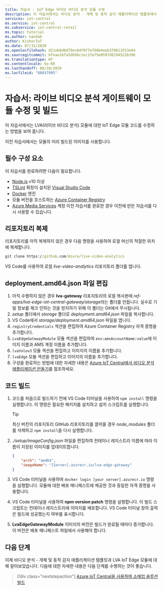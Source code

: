 ```yaml
---
title: 자습서 - IoT Edge 라이브 비디오 분석 모듈 수정
description: 이 자습서에서는 비디오 분석 - 개체 및 동작 감지 애플리케이션 템플릿에서 사용하는 라이브 비디오 분석 게이트웨이 모듈을 수정하고 빌드하는 방법을 보여 줍니다.
services: iot-central
ms.service: iot-central
ms.subservice: iot-central-retail
ms.topic: tutorial
ms.author: nandab
author: KishorIoT
ms.date: 07/31/2020
ms.openlocfilehash: d21eb8d8d79ec04f0f7e766b4eeb370811553e64
ms.sourcegitcommit: bfeae16fa5db56c1ec1fe75e0597d8194522b396
ms.translationtype: HT
ms.contentlocale: ko-KR
ms.lasthandoff: 08/10/2020
ms.locfileid: "88037995"
---
```

# <a name="tutorial-modify-and-build-the-live-video-analytics-gateway-modules"></a>자습서: 라이브 비디오 분석 게이트웨이 모듈 수정 및 빌드

이 자습서에서는 LVA(라이브 비디오 분석) 모듈에 대한 IoT Edge 모듈 코드를 수정하는 방법을 보여 줍니다.

이전 자습서에서는 모듈의 미리 빌드된 이미지를 사용합니다.

## <a name="prerequisites"></a>필수 구성 요소

이 자습서를 완료하려면 다음이 필요합니다.

* [Node.js](https://nodejs.org/en/download/) v10 이상
* [TSLint](https://marketplace.visualstudio.com/items?itemName=ms-vscode.vscode-typescript-tslint-plugin) 확장이 설치된 [Visual Studio Code](https://code.visualstudio.com/Download)
* [Docker](https://www.docker.com/products/docker-desktop) 엔진
* 모듈 버전을 호스트하는 [Azure Container Registry](https://docs.microsoft.com/azure/container-registry/)
* [Azure Media Services](https://docs.microsoft.com/azure/media-services/) 계정 이전 자습서를 완료한 경우 이전에 만든 자습서를 다시 사용할 수 있습니다.

## <a name="clone-the-repository"></a>리포지토리 복제

리포지토리를 아직 복제하지 않은 경우 다음 명령을 사용하여 로컬 머신의 적절한 위치에 복제합니다.

```cmd
git clone https://github.com/Azure/live-video-analytics
```

VS Code를 사용하여 로컬 *live-video-analytics* 리포지토리 폴더를 엽니다.

## <a name="edit-the-deploymentamd64json-file"></a>deployment.amd64.json 파일 편집

1. 아직 수행하지 않은 경우 **lva-gateway** 리포지토리의 로컬 복사본에 *ref-apps/lva-edge-iot-central-gateway/storage*라는 폴더를 만듭니다. 실수로 기밀 정보를 체크 인하는 것을 방지하기 위해 이 폴더는 Git에서 무시됩니다.
1. *setup* 폴더에서 *storage* 폴더로 *deployment.amd64.json* 파일을 복사합니다.
1. VS Code에서 *storage/deployment.amd64.json* 파일을 엽니다.
1. `registryCredentials` 섹션을 편집하여 Azure Container Registry 자격 증명을 추가합니다.
1. `LvaEdgeGatewayModule` 모듈 섹션을 편집하여 `env:amsAccountName:value`에 이미지 이름과 AMS 계정 이름을 추가합니다.
1. `lvaYolov3` 모듈 섹션을 편집하고 이미지의 이름을 추가합니다.
1. `lvaEdge` 모듈 섹션을 편집하고 이미지의 이름을 추가합니다.
1. 구성을 완료하는 방법에 대한 자세한 내용은 [Azure IoT Central에서 비디오 분석 애플리케이션 만들기](tutorial-video-analytics-create-app.md)를 참조하세요.

## <a name="build-the-code"></a>코드 빌드

1. 코드를 처음으로 빌드하기 전에 VS Code 터미널을 사용하여 `npm install` 명령을 실행합니다. 이 명령은 필요한 패키지를 설치하고 설치 스크립트를 실행합니다.

    > [!TIP]
    > 최신 버전의 리포지토리 GitHub 리포지토리를 끌어올 경우 *node_modules* 폴더를 삭제하고 `npm install`을 다시 실행합니다.

1. *./setup/imageConfig.json* 파일을 편집하여 컨테이너 레지스트리 이름에 따라 이름이 지정된 이미지를 업데이트합니다.

    ```json
    {
        "arch": "amd64",
        "imageName": "[Server].azurecr.io/lva-edge-gateway"
    }
    ```

1. VS Code 터미널을 사용하여 `docker login [your server].azurecr.io` 명령을 실행합니다. 모듈에 대한 배포 매니페스트에 제공한 것과 동일한 자격 증명을 사용합니다.

1. VS Code 터미널을 사용하여 **npm version patch** 명령을 실행합니다. 이 빌드 스크립트는 컨테이너 레지스트리에 이미지를 배포합니다. VS Code 터미널 창의 출력은 빌드에 성공했는지 여부를 표시합니다.

1. **LvaEdgeGatewayModule** 이미지의 버전은 빌드가 완료될 때마다 증가합니다. 이 버전은 배포 매니페스트 파일에서 사용해야 합니다.

## <a name="next-steps"></a>다음 단계

이제 비디오 분석 - 개체 및 동작 감지 애플리케이션 템플릿과 LVA IoT Edge 모듈에 대해 알아보았습니다. 다음에 대한 자세한 내용은 다음 단계를 수행하는 것이 좋습니다.

> [!div class="nextstepaction"]
> [Azure IoT Central을 사용하여 소매업 솔루션 빌드](overview-iot-central-retail.md)
